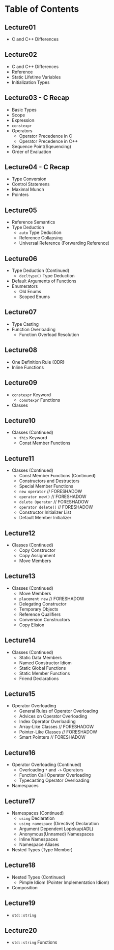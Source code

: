 # Table of Contents

## Lecture01
- C and C++ Differences

## Lecture02
- C and C++ Differences
- Reference
- Static Lifetime Variables
- Initialization Types

## Lecture03 - C Recap
- Basic Types
- Scope
- Expression
- `constexpr`
- Operators
    - Operator Precedence in C
    - Operator Precedence in C++
- Sequence Point(Sqeuencing)
- Order of Evaluation

## Lecture04 - C Recap
- Type Conversion
- Control Statemens
- Maximal Munch
- Pointers

## Lecture05
- Reference Semantics
- Type Deduction
    - `auto` Type Deduction
    - Reference Collapsing
    - Universal Reference (Forwarding Reference)

## Lecture06
- Type Deduction (Continued)
    - `decltype()` Type Deduction
- Default Arguments of Functions
- Enumerators
    - Old Enums
    - Scoped Enums

## Lecture07
- Type Casting
- Function Overloading
    - Function Overload Resolution

## Lecture08
- One Definition Rule (ODR)
- Inline Functions

## Lecture09
- `constexpr` Keyword
    - `constexpr` Functions
- Classes

## Lecture10
- Classes (Continued)
    - `this` Keyword
    - Const Member Functions

## Lecture11
- Classes (Continued)
    - Const Member Functions (Continued)
    - Constructors and Destructors
    - Special Member Functions
    - `new operator`        // FORESHADOW
    - `operator new()`      // FORESHADOW
    - `delete Operator`     // FORESHADOW
    - `operator delete()`   // FORESHADOW
    - Constructor Initializer List
    - Default Member Initializer

## Lecture12
- Classes (Continued)
    - Copy Constructor
    - Copy Assignment
    - Move Members

## Lecture13
- Classes (Continued)
    - Move Members
    - `placement new`             // FORESHADOW
    - Delegating Constructor
    - Temporary Objects
    - Reference Qualifiers
    - Conversion Constructors
    - Copy Elision

## Lecture14
- Classes (Continued)
    - Static Data Members
    - Named Constructor Idiom
    - Static Global Functions
    - Static Member Functions
    - Friend Declarations

## Lecture15
- Operator Overloading
    - General Rules of Operator Overloading
    - Advices on Operator Overloading
    - Index Operator Overloading
    - Array-Like Classes        // FORESHADOW
    - Pointer-Like Classes      // FORESHADOW
    - Smart Pointers            // FORESHADOW

## Lecture16
- Operator Overloading (Continued)
    - Overloading `*` and `->` Operators
    - Function Call Operator Overloading
    - Typecasting Operator Overloading
- Namespaces

## Lecture17
- Namespaces (Continued)
    - `using` Declaration
    - `using namespace` (Directive) Declaration
    - Argument Dependent Lopokup(ADL)
    - Anonymous(Unnamed) Namespaces
    - Inline Namespaces
    - Namespace Aliases
- Nested Types (Type Member)

## Lecture18
- Nested Types (Continued)
    - Pimple Idiom (Pointer Implementation Idiom)
- Composition

## Lecture19
- `std::string`

## Lecture20
- `std::string` Functions
